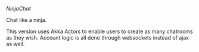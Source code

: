*NinjaChat*

Chat like a ninja.

This version uses Akka Actors to enable users to create as many chatrooms as they 
wish. Account logic is all done through websockets instead of ajax as well.



